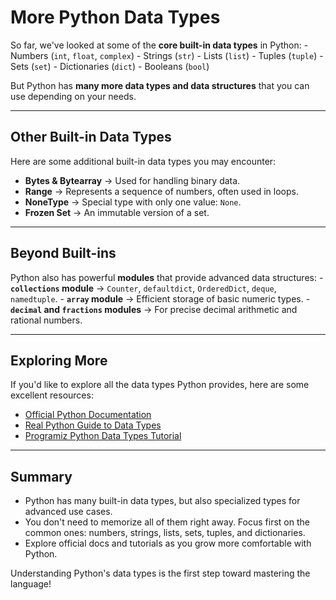 # More Python Data Types

So far, we've looked at some of the **core built-in data types** in
Python: - Numbers (`int`, `float`, `complex`) - Strings (`str`) - Lists
(`list`) - Tuples (`tuple`) - Sets (`set`) - Dictionaries (`dict`) -
Booleans (`bool`)

But Python has **many more data types and data structures** that you can
use depending on your needs.

------------------------------------------------------------------------

## Other Built-in Data Types

Here are some additional built-in data types you may encounter:

-   **Bytes & Bytearray** → Used for handling binary data.
-   **Range** → Represents a sequence of numbers, often used in loops.
-   **NoneType** → Special type with only one value: `None`.
-   **Frozen Set** → An immutable version of a set.

------------------------------------------------------------------------

## Beyond Built-ins

Python also has powerful **modules** that provide advanced data
structures: - **`collections` module** → `Counter`, `defaultdict`,
`OrderedDict`, `deque`, `namedtuple`. - **`array` module** → Efficient
storage of basic numeric types. - **`decimal` and `fractions` modules**
→ For precise decimal arithmetic and rational numbers.

------------------------------------------------------------------------

## Exploring More

If you'd like to explore all the data types Python provides, here are
some excellent resources:

-   [Official Python
    Documentation](https://docs.python.org/3/library/stdtypes.html)
-   [Real Python Guide to Data
    Types](https://realpython.com/python-data-types/)
-   [Programiz Python Data Types
    Tutorial](https://www.programiz.com/python-programming/variables-datatypes)

------------------------------------------------------------------------

## Summary

-   Python has many built-in data types, but also specialized types for
    advanced use cases.
-   You don't need to memorize all of them right away. Focus first on
    the common ones: numbers, strings, lists, sets, tuples, and
    dictionaries.
-   Explore official docs and tutorials as you grow more comfortable
    with Python.

Understanding Python's data types is the first step toward mastering the
language!

